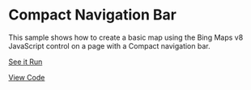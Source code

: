 # Compact Navigation Bar

This sample shows how to create a basic map using the Bing Maps v8 JavaScript control on a page with a Compact navigation bar.


[See it Run](http://crpietschmann.github.io/bingmaps-v8-quickstart-samples/101-map-nav-compact/)

[View Code](index.htm)